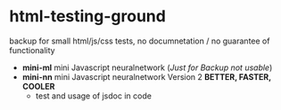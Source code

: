 # html-testing-ground
backup for small html/js/css tests, no documnetation / no guarantee of functionality

* **mini-ml** mini Javascript neuralnetwork (_Just for Backup not usable_)
* **mini-nn** mini Javascript neuralnetwork Version 2 **BETTER, FASTER, COOLER**
  * test and usage of jsdoc in code
